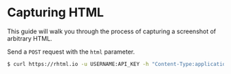 # Capturing HTML

This guide will walk you through the process of capturing a screenshot of arbitrary HTML.

Send a `POST` request with the `html` parameter.

```bash
$ curl https://rhtml.io -u USERNAME:API_KEY -h "Content-Type:application/json" -d '{"html": "<p>Hello, world!</p>"}'
```

